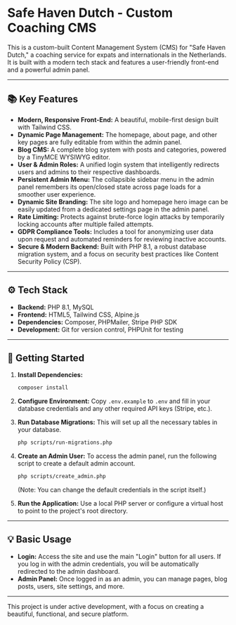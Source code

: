 # Safe Haven Dutch - Custom Coaching CMS

This is a custom-built Content Management System (CMS) for "Safe Haven Dutch," a coaching service for expats and internationals in the Netherlands. It is built with a modern tech stack and features a user-friendly front-end and a powerful admin panel.

---

## 📚 Key Features

*   **Modern, Responsive Front-End:** A beautiful, mobile-first design built with Tailwind CSS.
*   **Dynamic Page Management:** The homepage, about page, and other key pages are fully editable from within the admin panel.
*   **Blog CMS:** A complete blog system with posts and categories, powered by a TinyMCE WYSIWYG editor.
*   **User & Admin Roles:** A unified login system that intelligently redirects users and admins to their respective dashboards.
*   **Persistent Admin Menu:** The collapsible sidebar menu in the admin panel remembers its open/closed state across page loads for a smoother user experience.
*   **Dynamic Site Branding:** The site logo and homepage hero image can be easily updated from a dedicated settings page in the admin panel.
*   **Rate Limiting:** Protects against brute-force login attacks by temporarily locking accounts after multiple failed attempts.
*   **GDPR Compliance Tools:** Includes a tool for anonymizing user data upon request and automated reminders for reviewing inactive accounts.
*   **Secure & Modern Backend:** Built with PHP 8.1, a robust database migration system, and a focus on security best practices like Content Security Policy (CSP).

---

## ⚙️ Tech Stack

*   **Backend:** PHP 8.1, MySQL
*   **Frontend:** HTML5, Tailwind CSS, Alpine.js
*   **Dependencies:** Composer, PHPMailer, Stripe PHP SDK
*   **Development:** Git for version control, PHPUnit for testing

---

## 🚀 Getting Started

1.  **Install Dependencies:**
    ```bash
    composer install
    ```

2.  **Configure Environment:**
    Copy `.env.example` to `.env` and fill in your database credentials and any other required API keys (Stripe, etc.).

3.  **Run Database Migrations:**
    This will set up all the necessary tables in your database.
    ```bash
    php scripts/run-migrations.php
    ```

4.  **Create an Admin User:**
    To access the admin panel, run the following script to create a default admin account.
    ```bash
    php scripts/create_admin.php
    ```
    (Note: You can change the default credentials in the script itself.)

5.  **Run the Application:**
    Use a local PHP server or configure a virtual host to point to the project's root directory.

---

## 💡 Basic Usage

*   **Login:** Access the site and use the main "Login" button for all users. If you log in with the admin credentials, you will be automatically redirected to the admin dashboard.
*   **Admin Panel:** Once logged in as an admin, you can manage pages, blog posts, users, site settings, and more.

---

This project is under active development, with a focus on creating a beautiful, functional, and secure platform.
